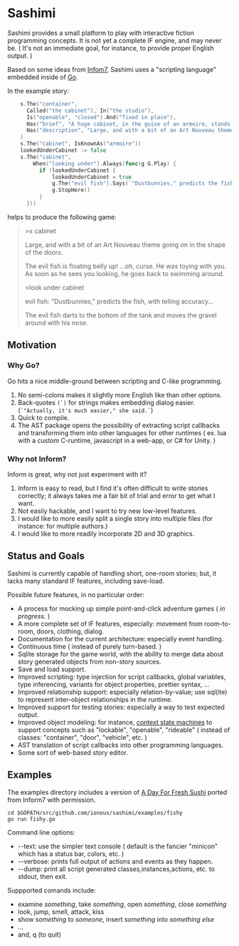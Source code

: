 # Sashimi
Sashimi provides a small platform to play with interactive fiction programming concepts. It is not yet a complete IF engine, and may never be. ( It's not an immediate goal, for instance, to provide proper English output. )

Based on some ideas from [Infom7](http://inform7.com), Sashimi uses a "scripting language" embedded inside of [Go](http://golang.org).

In the example story:

```go
    s.The("container",
      Called("the cabinet"), In("the studio"),
      Is("openable", "closed").And("fixed in place"),
      Has("brief", "A huge cabinet, in the guise of an armoire, stands between the windows."),
      Has("description", "Large, and with a bit of an Art Nouveau theme going on in the shape of the doors."),
    )
    s.The("cabinet", IsKnownAs("armoire"))
    lookedUnderCabinet := false 
    s.The("cabinet", 
        When("looking under").Always(func(g G.Play) {
          if !lookedUnderCabinet {
              lookedUnderCabinet = true
              g.The("evil fish").Says(`"Dustbunnies," predicts the fish, with telling accuracy...`)
              g.StopHere()
          }
      }))
```

helps to produce the following game:

> &gt;x cabinet
>
> Large, and with a bit of an Art Nouveau theme going on in the shape of the doors.
> 
> The evil fish is floating belly up! ...oh, curse. He was toying with you. As soon as he sees you looking, he goes back to swimming around.
> 
> &gt;look under cabinet
>
> evil fish: "Dustbunnies," predicts the fish, with telling accuracy...
> 
> The evil fish darts to the bottom of the tank and moves the gravel around with his nose.

## Motivation

### Why Go?
Go hits a nice middle-ground between scripting and C-like programming.

1. No semi-colons makes it slightly more English like than other options.
2. Back-quotes ``(`)`` for strings makes embedding dialog easier. (`` `"Actually, it's much easier," she said.` ``)
3. Quick to compile.
4. The AST package opens the possibility of extracting script callbacks and transforming them into other languages for other runtimes ( ex. lua with a custom C-runtime, javascript in a web-app, or C# for Unity. )

### Why not Inform?
Inform is great, why not just experiment with it?

1. Inform is easy to read, but I find it's often difficult to write stories correctly; it always takes me a fair bit of trial and error to get what I want.
2. Not easily hackable, and I want to try new low-level features.
3. I would like to more easily split a single story into multiple files (for instance: for multiple authors.)
4. I would like to more readily incorporate 2D and 3D graphics.

## Status and Goals
Sashimi is currently capable of handling short, one-room stories; but, it lacks many standard IF features, including save-load.

Possible future features, in no particular order:
* A process for mocking up simple point-and-click adventure games ( *in progress*. )
* A more complete set of IF features, especially: movement from room-to-room, doors, clothing, dialog.
* Documentation for the current architecture: especially event handling.
* Continuous time ( instead of purely turn-based. )
* Sqlite storage for the game world, with the ability to merge data about story generated objects from non-story sources.
* Save and load support.
* Improved scripting: type injection for script callbacks, global variables, type inferencing, variants for object properties, prettier syntax, ...
* Improved relationship support: especially relation-by-value; use sql(ite) to represent inter-object relationships in the runtime.
* Improved support for testing stories: especially a way to test expected output.
* Improved object modeling: for instance, [context state machines](https://github.com/ionous/hsm-statechart) to support concepts such as "lockable", "openable", "rideable" ( instead of classes: "container", "door", "vehicle", etc. )
* AST translation of script callbacks into other programming languages.
* Some sort of web-based story editor.

## Examples

The examples directory includes a version of [A Day For Fresh Sushi](http://ifdb.tads.org/viewgame?id=7yiyxcnrlwejoffd) ported from Inform7 with permission.

```
cd $GOPATH/src/github.com/ionous/sashimi/examples/fishy
go run fishy.go
```

Command line options:
* --text: use the simpler text console ( default is the fancier "minicon" which has a status bar, colors, etc. )
* --verbose: prints full output of actions and events as they happen.
* --dump: print all script generated classes,instances,actions, etc. to stdout, then exit.

Suppported comands include:
* examine *something*, take *something*, open *something*, close *something*
* look, jump, smell, attack, kiss
* show *something* to *someone*, insert *something* into *something else*
* ...
* and, q (to quit)
